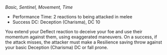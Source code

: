 _Basic, Sentinel, Movement, Time_
 
- Performance Time: 2 reactions to being attacked in melee
- Success DC: Deception (Charisma), DC 10
 
You extend your Deflect reaction to deceive your foe and use their momentum against them, using exaggerated maneuvers. On a success, if the attack misses, the attacker must make a Resilience saving throw against your basic Deception (Charisma) DC or fall prone.